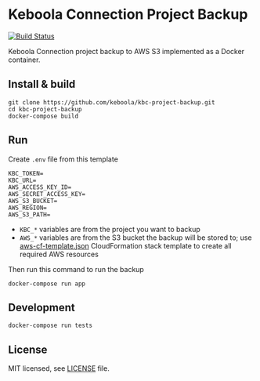 # Keboola Connection Project Backup

[![Build Status](https://travis-ci.org/keboola/kbc-project-backup.svg?branch=master)](https://travis-ci.org/keboola/kbc-project-backup)

Keboola Connection project backup to AWS S3 implemented as a Docker container.

## Install & build

```
git clone https://github.com/keboola/kbc-project-backup.git
cd kbc-project-backup
docker-compose build
```


## Run
Create `.env` file from this template

```
KBC_TOKEN=
KBC_URL=
AWS_ACCESS_KEY_ID=
AWS_SECRET_ACCESS_KEY=
AWS_S3_BUCKET=
AWS_REGION=
AWS_S3_PATH=
```

- `KBC_*` variables are from the project you want to backup
- `AWS_*` variables are from the S3 bucket the backup will be stored to; use [aws-cf-template.json](./aws-cf-template.json) CloudFormation stack template to create all required AWS resources

Then run this command to run the backup 

```
docker-compose run app
```

## Development

```
docker-compose run tests

```

## License

MIT licensed, see [LICENSE](./LICENSE) file.
